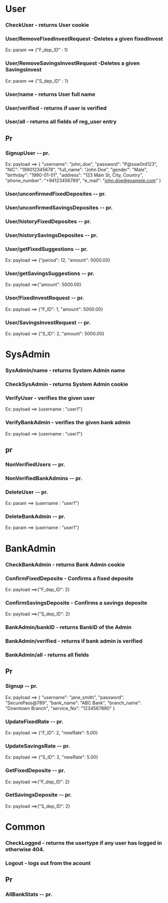 
# User
### CheckUser       - returns User cookie
### User/RemoveFixedInvestRequest   -Deletes a given fixedInvest
 Ex: param ==>  {"F_dep_ID" : 1}
### User/RemoveSavingsInvestRequest -Deletes a given SavingsInvest
 Ex: param ==>  {"S_dep_ID" : 1}
### User/name       - returns User full name
### User/verified   - returns if user is verified
### User/all        - returns all fields of reg_user entry

## Pr
### SignupUser -- pr.
 Ex: payload ==>
 {
  "username": "john_doe",
  "password": "P@ssw0rd123",
  "NIC": "199012345678",
  "full_name": "John Doe",
  "gender": "Male",
  "birthday": "1990-01-01",
  "address": "123 Main St, City, Country",
  "phone_number": "+94123456789",
  "e_mail": "john.doe@example.com"
}

### User/unconfirmedFixedDeposites -- pr.
### User/unconfirmedSavingsDeposites -- pr.
### User/historyFixedDeposites   -- pr.
### User/historySavingsDeposites   -- pr.
### User/getFixedSuggestions  -- pr.

 Ex: payload ==>
 {"period": 12,
  "amount": 5000.00}
### User/getSavingsSuggestions  -- pr.
 Ex: payload ==>{"amount": 5000.00}
### User/FixedInvestRequest -- pr.
 Ex: payload ==>
 {"F_ID": 1,
  "amount": 5000.00}
### User/SavingsInvestRequest -- pr.
 Ex: payload ==>
 {"S_ID": 2,
  "amount": 5000.00}


# SysAdmin 
### SysAdmin/name   - returns System Admin name
### CheckSysAdmin   - returns System Admin cookie
### VerifyUser      - verifies the given user
 Ex: payload ==> {username : "user1"}
### VerifyBankAdmin - verifies the given bank admin
 Ex: payload ==> {username : "user1"}

## pr
### NonVerifiedUsers -- pr.
### NonVerifiedBankAdmins  -- pr.
### DeleteUser  -- pr.
 Ex: param ==>  {username : "user1"}
### DeleteBankAdmin -- pr.
 Ex: param ==>  {username : "user1"}


# BankAdmin
### CheckBankAdmin  - returns Bank Admin cookie
### ConfirmFixedDeposite    - Confirms a fixed deposite
 Ex: payload ==>{"F_dep_ID": 2}
### ConfirmSavingsDeposite  - Confirms a savings deposite
 Ex: payload ==>{"S_dep_ID": 2}
### BankAdmin/bankID    - returns BankID of the Admin
### BankAdmin/verified  - returns if bank admin is verified
### BankAdmin/all   - returns all fields

## Pr
### Signup -- pr.
 Ex: payload ==>
{
  "username": "jane_smith",
  "password": "SecurePass@789",
  "bank_name": "ABC Bank",
  "branch_name": "Downtown Branch",
  "service_No": "1234567890"
}
### UpdateFixedRate -- pr.
 Ex: payload ==>
 {"F_ID": 2,
  "newRate": 5.00}
### UpdateSavingsRate -- pr.
 Ex: payload ==>
 {"S_ID": 2,
  "newRate": 5.00}
### GetFixedDeposite -- pr.
 Ex: payload ==>{"F_dep_ID": 2}
### GetSavingsDeposite  -- pr.
 Ex: payload ==>{"S_dep_ID": 2}


# Common
### CheckLogged - returns the usertype if any user has logged in otherwise 404.
### Logout      - logs out from the acount

## Pr
### AllBankStats -- pr.

